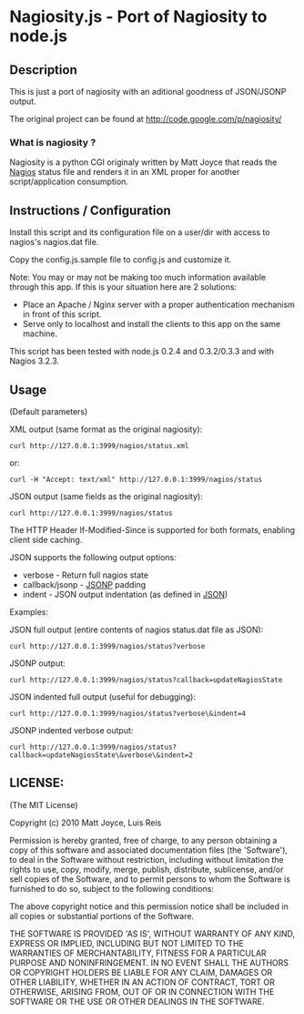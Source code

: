 Nagiosity.js - Port of Nagiosity to node.js
===========================================

## Description

This is just a port of nagiosity with an aditional goodness of JSON/JSONP output.

The original project can be found at http://code.google.com/p/nagiosity/

### What is nagiosity ?

Nagiosity is a python CGI originaly written by Matt Joyce that reads the [Nagios](http://www.nagios.org/) status file and renders
it in an XML proper for another script/application consumption.

## Instructions / Configuration

Install this script and its configuration file on a user/dir with access to nagios's nagios.dat file.

Copy the config.js.sample file to config.js and customize it.

Note: You may or may not be making too much information available through this app. If this is your situation here are 2 solutions:

* Place an Apache / Nginx server with a proper authentication mechanism in front of this script.
* Serve only to localhost and install the clients to this app on the same machine.

This script has been tested with node.js 0.2.4 and 0.3.2/0.3.3 and with Nagios 3.2.3.

## Usage
(Default parameters)

XML output (same format as the original nagiosity):

    curl http://127.0.0.1:3999/nagios/status.xml

or:

    curl -H "Accept: text/xml" http://127.0.0.1:3999/nagios/status

JSON output (same fields as the original nagiosity):

    curl http://127.0.0.1:3999/nagios/status

The HTTP Header If-Modified-Since is supported for both formats, enabling client side caching.

JSON supports the following output options:

* verbose - Return full nagios state
* callback/jsonp - [JSONP](http://bob.pythonmac.org/archives/2005/12/05/remote-json-jsonp/) padding
* indent - JSON output indentation (as defined in [JSON](https://developer.mozilla.org/En/Using_native_JSON))

Examples:

JSON full output (entire contents of nagios status.dat file as JSON):

    curl http://127.0.0.1:3999/nagios/status?verbose

JSONP output:

    curl http://127.0.0.1:3999/nagios/status?callback=updateNagiosState

JSON indented full output (useful for debugging):

    curl http://127.0.0.1:3999/nagios/status?verbose\&indent=4

JSONP indented verbose output:

    curl http://127.0.0.1:3999/nagios/status?callback=updateNagiosState\&verbose\&indent=2

## LICENSE:

(The MIT License)

Copyright (c) 2010 Matt Joyce, Luis Reis

Permission is hereby granted, free of charge, to any person obtaining
a copy of this software and associated documentation files (the
'Software'), to deal in the Software without restriction, including
without limitation the rights to use, copy, modify, merge, publish,
distribute, sublicense, and/or sell copies of the Software, and to
permit persons to whom the Software is furnished to do so, subject to
the following conditions:

The above copyright notice and this permission notice shall be
included in all copies or substantial portions of the Software.

THE SOFTWARE IS PROVIDED 'AS IS', WITHOUT WARRANTY OF ANY KIND,
EXPRESS OR IMPLIED, INCLUDING BUT NOT LIMITED TO THE WARRANTIES OF
MERCHANTABILITY, FITNESS FOR A PARTICULAR PURPOSE AND NONINFRINGEMENT.
IN NO EVENT SHALL THE AUTHORS OR COPYRIGHT HOLDERS BE LIABLE FOR ANY
CLAIM, DAMAGES OR OTHER LIABILITY, WHETHER IN AN ACTION OF CONTRACT,
TORT OR OTHERWISE, ARISING FROM, OUT OF OR IN CONNECTION WITH THE
SOFTWARE OR THE USE OR OTHER DEALINGS IN THE SOFTWARE.
